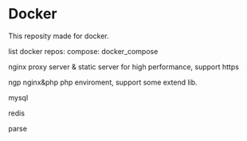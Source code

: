 # Docker
This reposity made for docker.

list docker repos:
compose: docker_compose 

nginx
proxy server & static server for high performance, support https

ngp
nginx&php php enviroment, support some extend lib.

mysql

redis

parse



